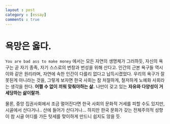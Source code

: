 ```yaml
---
layout : post
category : [essay]
comments : true
---
```

# 욕망은 옳다.


`You are bad ass to make money` 에서는
모든 자연의 생명체가 그러하듯, 자신의 욕구는 곧 자기 종족, 자기 스스로의 번창과 번성을 위해 산다고.
인간의 근본 욕구들 역시 이와 같은 원리라며, 자연에 속한 인간이 다를리 없다고 납득시켰었다.
우리의 욕구가 잘못된게 아니라는 것을, 그렇게 보자면 한국 사회는 참 처절하게, 철저하게 노예화 사회라는 생각을 한다.
**어쩔 수 없이 끼워 맞춰야하는 삶.**
나만이 갖고 있는 **자유와 다양성이 거세당하는 삶이랄까.**

물론, 중앙 집권사회에서 조금 멀어진다면 한국 사회의 문화적 거세를 피할 수도 있지만, 시골에서 산다거나.. 산에 들어가 산다거나...
하지만 한국 문화가 갖는 전체주의적 성향이 참 시골 어디를 가든 텃세를 맞이하게 만드니 쉽지도 않을 듯.
